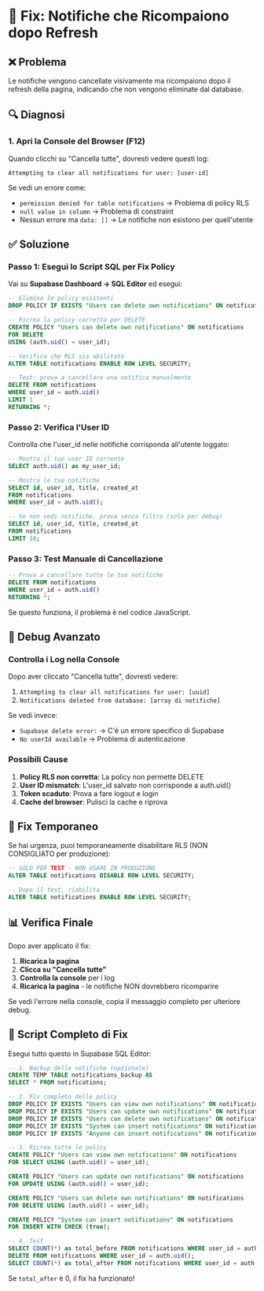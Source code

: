 # 🔧 Fix: Notifiche che Ricompaiono dopo Refresh

## ❌ Problema
Le notifiche vengono cancellate visivamente ma ricompaiono dopo il refresh della pagina, indicando che non vengono eliminate dal database.

## 🔍 Diagnosi

### 1. **Apri la Console del Browser** (F12)
Quando clicchi su "Cancella tutte", dovresti vedere questi log:
```
Attempting to clear all notifications for user: [user-id]
```

Se vedi un errore come:
- `permission denied for table notifications` → Problema di policy RLS
- `null value in column` → Problema di constraint
- Nessun errore ma `data: []` → Le notifiche non esistono per quell'utente

## ✅ Soluzione

### Passo 1: Esegui lo Script SQL per Fix Policy

Vai su **Supabase Dashboard → SQL Editor** ed esegui:

```sql
-- Elimina le policy esistenti
DROP POLICY IF EXISTS "Users can delete own notifications" ON notifications;

-- Ricrea la policy corretta per DELETE
CREATE POLICY "Users can delete own notifications" ON notifications
FOR DELETE 
USING (auth.uid() = user_id);

-- Verifica che RLS sia abilitato
ALTER TABLE notifications ENABLE ROW LEVEL SECURITY;

-- Test: prova a cancellare una notifica manualmente
DELETE FROM notifications 
WHERE user_id = auth.uid() 
LIMIT 1
RETURNING *;
```

### Passo 2: Verifica l'User ID

Controlla che l'user_id nelle notifiche corrisponda all'utente loggato:

```sql
-- Mostra il tuo user ID corrente
SELECT auth.uid() as my_user_id;

-- Mostra le tue notifiche
SELECT id, user_id, title, created_at 
FROM notifications 
WHERE user_id = auth.uid();

-- Se non vedi notifiche, prova senza filtro (solo per debug)
SELECT id, user_id, title, created_at 
FROM notifications 
LIMIT 10;
```

### Passo 3: Test Manuale di Cancellazione

```sql
-- Prova a cancellare tutte le tue notifiche
DELETE FROM notifications 
WHERE user_id = auth.uid()
RETURNING *;
```

Se questo funziona, il problema è nel codice JavaScript.

## 🐛 Debug Avanzato

### Controlla i Log nella Console

Dopo aver cliccato "Cancella tutte", dovresti vedere:
1. `Attempting to clear all notifications for user: [uuid]`
2. `Notifications deleted from database: [array di notifiche]`

Se vedi invece:
- `Supabase delete error:` → C'è un errore specifico di Supabase
- `No userId available` → Problema di autenticazione

### Possibili Cause

1. **Policy RLS non corretta**: La policy non permette DELETE
2. **User ID mismatch**: L'user_id salvato non corrisponde a auth.uid()
3. **Token scaduto**: Prova a fare logout e login
4. **Cache del browser**: Pulisci la cache e riprova

## 🔧 Fix Temporaneo

Se hai urgenza, puoi temporaneamente disabilitare RLS (NON CONSIGLIATO per produzione):

```sql
-- SOLO PER TEST - NON USARE IN PRODUZIONE
ALTER TABLE notifications DISABLE ROW LEVEL SECURITY;

-- Dopo il test, riabilita
ALTER TABLE notifications ENABLE ROW LEVEL SECURITY;
```

## 📊 Verifica Finale

Dopo aver applicato il fix:

1. **Ricarica la pagina**
2. **Clicca su "Cancella tutte"**
3. **Controlla la console** per i log
4. **Ricarica la pagina** - le notifiche NON dovrebbero ricomparire

Se vedi l'errore nella console, copia il messaggio completo per ulteriore debug.

## 🚀 Script Completo di Fix

Esegui tutto questo in Supabase SQL Editor:

```sql
-- 1. Backup delle notifiche (opzionale)
CREATE TEMP TABLE notifications_backup AS 
SELECT * FROM notifications;

-- 2. Fix completo delle policy
DROP POLICY IF EXISTS "Users can view own notifications" ON notifications;
DROP POLICY IF EXISTS "Users can update own notifications" ON notifications;
DROP POLICY IF EXISTS "Users can delete own notifications" ON notifications;
DROP POLICY IF EXISTS "System can insert notifications" ON notifications;
DROP POLICY IF EXISTS "Anyone can insert notifications" ON notifications;

-- 3. Ricrea tutte le policy
CREATE POLICY "Users can view own notifications" ON notifications
FOR SELECT USING (auth.uid() = user_id);

CREATE POLICY "Users can update own notifications" ON notifications
FOR UPDATE USING (auth.uid() = user_id);

CREATE POLICY "Users can delete own notifications" ON notifications
FOR DELETE USING (auth.uid() = user_id);

CREATE POLICY "System can insert notifications" ON notifications
FOR INSERT WITH CHECK (true);

-- 4. Test
SELECT COUNT(*) as total_before FROM notifications WHERE user_id = auth.uid();
DELETE FROM notifications WHERE user_id = auth.uid();
SELECT COUNT(*) as total_after FROM notifications WHERE user_id = auth.uid();
```

Se `total_after` è 0, il fix ha funzionato!
